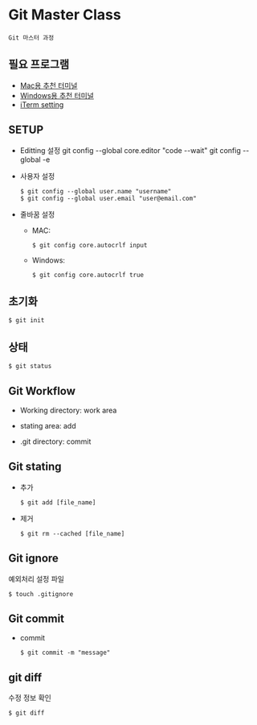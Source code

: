 # Git Master Class

    Git 마스터 과정

## 필요 프로그램

- [Mac용 추천 터미널](https://www.iterm2.com/)
- [Windows용 추천 터미널](https://cmder.net/)
- [iTerm setting](https://gist.github.com/kevin-smets/8568070)

## SETUP

- Editting 설정
  git config --global core.editor "code --wait"
  git config --global -e

- 사용자 설정
  ```
  $ git config --global user.name "username"
  $ git config --global user.email "user@email.com"
  ```
- 줄바꿈 설정
  - MAC:
    ```
    $ git config core.autocrlf input
    ```
  - Windows:
    ```
    $ git config core.autocrlf true
    ```

## 초기화

```
$ git init
```

## 상태

```
$ git status
```

## Git Workflow

- Working directory: work area

- stating area: add

- .git directory: commit

## Git stating

- 추가

  ```
  $ git add [file_name]
  ```

- 제거

  ```
  $ git rm --cached [file_name]
  ```

## Git ignore

예외처리 설정 파일

```
$ touch .gitignore
```

## Git commit

- commit
  ```
  $ git commit -m "message"
  ```

## git diff

수정 정보 확인

```
$ git diff
```
